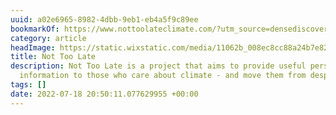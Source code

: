 ```yaml
---
uuid: a02e6965-8982-4dbb-9eb1-eb4a5f9c89ee
bookmarkOf: https://www.nottoolateclimate.com/?utm_source=densediscovery
category: article
headImage: https://static.wixstatic.com/media/11062b_008ec8cc88a24b7e82f01d4aa6665d02~mv2.jpg/v1/fill/w_2500,h_1666,al_c/11062b_008ec8cc88a24b7e82f01d4aa6665d02~mv2.jpg
title: Not Too Late
description: Not Too Late is a project that aims to provide useful perspectives and
  information to those who care about climate - and move them from despair to possibilities
tags: []
date: 2022-07-18 20:50:11.077629955 +00:00
---
```

